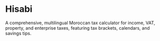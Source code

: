 # Hisabi
A comprehensive, multilingual Moroccan tax calculator for income, VAT, property, and enterprise taxes, featuring tax brackets, calendars, and savings tips.
